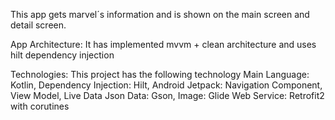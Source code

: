 This app gets marvel´s information and is shown on the main screen
and detail screen.

App Architecture:
It has implemented mvvm + clean architecture and uses hilt dependency injection

Technologies:
This project has the following technology
Main Language: Kotlin,
Dependency Injection: Hilt,
Android Jetpack: Navigation Component, View Model, Live Data
Json Data: Gson,
Image: Glide
Web Service: Retrofit2 with corutines
